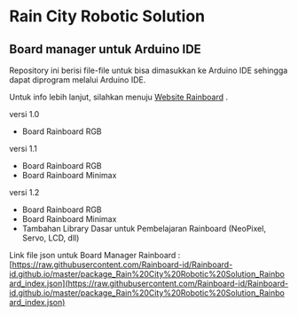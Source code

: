 # Rain City Robotic Solution
## Board manager untuk Arduino IDE

Repository ini berisi file-file untuk bisa dimasukkan ke Arduino IDE sehingga dapat diprogram melalui Arduino IDE.

Untuk info lebih lanjut, silahkan menuju [Website Rainboard](https://rainboard.id) .

versi 1.0
  - Board Rainboard RGB

versi 1.1
  - Board Rainboard RGB
  - Board Rainboard Minimax
    

    
versi 1.2
  - Board Rainboard RGB
  - Board Rainboard Minimax
  - Tambahan Library Dasar untuk Pembelajaran Rainboard (NeoPixel, Servo, LCD, dll)


Link file json untuk Board Manager Rainboard : 
[https://raw.githubusercontent.com/Rainboard-id/Rainboard-id.github.io/master/package_Rain%20City%20Robotic%20Solution_Rainboard_index.json](https://raw.githubusercontent.com/Rainboard-id/Rainboard-id.github.io/master/package_Rain%20City%20Robotic%20Solution_Rainboard_index.json)
